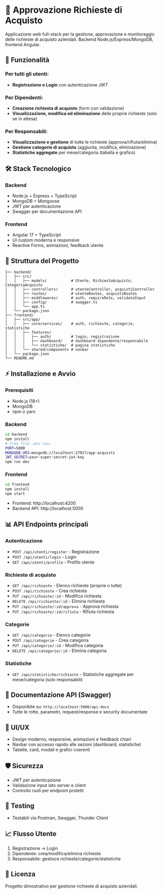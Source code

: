 # 🛒 Approvazione Richieste di Acquisto

Applicazione web full-stack per la gestione, approvazione e monitoraggio delle richieste di acquisto aziendali. Backend Node.js/Express/MongoDB, frontend Angular.

## 🚀 Funzionalità

### Per tutti gli utenti:

- **Registrazione e Login** con autenticazione JWT

### Per Dipendenti:

- **Creazione richiesta di acquisto** (form con validazione)
- **Visualizzazione, modifica ed eliminazione** delle proprie richieste (solo se in attesa)

### Per Responsabili:

- **Visualizzazione e gestione** di tutte le richieste (approva/rifiuta/elimina)
- **Gestione categorie di acquisto** (aggiunta, modifica, eliminazione)
- **Statistiche aggregate** per mese/categoria (tabella e grafico)

## 🛠️ Stack Tecnologico

### Backend

- Node.js + Express + TypeScript
- MongoDB + Mongoose
- JWT per autenticazione
- Swagger per documentazione API

### Frontend

- Angular 17 + TypeScript
- UI custom moderna e responsive
- Reactive Forms, animazioni, feedback utente

## 📁 Struttura del Progetto

```
├── backend/
│   ├── src/
│   │   ├── models/           # Utente, RichiestaAcquisto, CategoriaAcquisto
│   │   ├── controllers/      # utenteController, acquistiController
│   │   ├── routes/           # utenteRoutes, acquistiRoutes
│   │   ├── middlewares/      # auth, requireRole, validateInput
│   │   ├── config/           # swagger.ts
│   │   └── app.ts
│   └── package.json
├── frontend/
│   ├── src/app/
│   │   ├── core/services/    # auth, richieste, categorie, statistiche
│   │   ├── features/
│   │   │   ├── auth/         # login, registrazione
│   │   │   ├── dashboard/    # dashboard dipendente/responsabile
│   │   │   └── statistiche/  # pagina statistiche
│   │   └── shared/components # navbar
│   └── package.json
└── README.md
```

## ⚡ Installazione e Avvio

### Prerequisiti

- Node.js (18+)
- MongoDB
- npm o yarn

### Backend

```bash
cd backend
npm install
# Crea file .env con:
PORT=5000
MONGODB_URI=mongodb://localhost:27017/app-acquisti
JWT_SECRET=your-super-secret-jwt-key
npm run dev
```

### Frontend

```bash
cd frontend
npm install
npm start
```

- Frontend: http://localhost:4200
- Backend API: http://localhost:5000

## 📊 API Endpoints principali

### Autenticazione

- `POST /api/utenti/register` - Registrazione
- `POST /api/utenti/login` - Login
- `GET /api/utenti/profile` - Profilo utente

### Richieste di acquisto

- `GET /api/richieste` - Elenco richieste (proprie o tutte)
- `POST /api/richieste` - Crea richiesta
- `PUT /api/richieste/:id` - Modifica richiesta
- `DELETE /api/richieste/:id` - Elimina richiesta
- `PUT /api/richieste/:id/approva` - Approva richiesta
- `PUT /api/richieste/:id/rifiuta` - Rifiuta richiesta

### Categorie

- `GET /api/categorie` - Elenco categorie
- `POST /api/categorie` - Crea categoria
- `PUT /api/categorie/:id` - Modifica categoria
- `DELETE /api/categorie/:id` - Elimina categoria

### Statistiche

- `GET /api/statistiche/richieste` - Statistiche aggregate per mese/categoria (solo responsabili)

## 📝 Documentazione API (Swagger)

- Disponibile su: `http://localhost:5000/api-docs`
- Tutte le rotte, parametri, request/response e security documentate

## 🎨 UI/UX

- Design moderno, responsive, animazioni e feedback chiari
- Navbar con accesso rapido alle sezioni (dashboard, statistiche)
- Tabelle, card, modali e grafici coerenti

## 🛡️ Sicurezza

- JWT per autenticazione
- Validazione input lato server e client
- Controllo ruoli per endpoint protetti

## 🧪 Testing

- Testabili via Postman, Swagger, Thunder Client

## 📈 Flusso Utente

1. Registrazione → Login
2. Dipendente: crea/modifica/elimina richieste
3. Responsabile: gestisce richieste/categorie/statistiche

## 📄 Licenza

Progetto dimostrativo per gestione richieste di acquisto aziendali.
